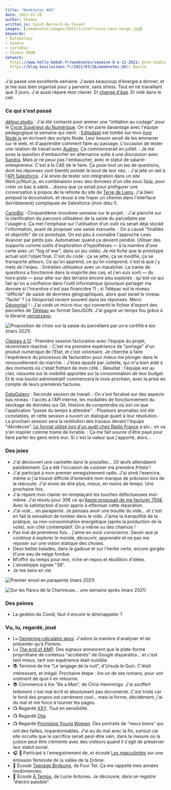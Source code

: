 ```yaml
---
title: "Weeknotes #65"
date: 2021-03-28
author: thomas
written_in: Saint-Bernard-du-Touvet
images: [/weeknotes/images/2021/3/chartreuse-sans-neige.jpg]
keywords:
- DataGalaxy
- Sandra
- CartoBio
- Studio PAON
network:
  https://www.hello-bokeh.fr/weeknotes/semaine-8-a-12-2021: Anne-Sophie
  https://blog.basilesimon.fr/2021/03/26/weeknotes-26/: Basile
---
```


J'ai passé une excellente semaine. J'avais beaucoup d'énergie à donner, et je me suis bien organisé pour y parvenir, sans stress. Tout en ne travaillant que 3 jours. J'ai aussi réparé mon clavier. Et [changé d'âge](https://thom4.net/2021/03/24/38/). Et volé dans le ciel.

<!--more-->

### Ce qui s'est passé

[détour.studio]
: J'ai été contacté pour animer une "initiation au codage" pour le [Cycle Supérieur du Numérique](http://www11.minefi.gouv.fr/catalogue-igpde/2021/co/8921.html). On s'en parle davantage avec l'équipe pédagogique la semaine qui vient.
: [Editadapt](http://editadapt.fr/) est tombé sur mon [livre Node.js](https://thom4.net/node.js/) en écrivant des scripts Node. Leur besoin serait de les emmener sur le web, et d'apprendre comment faire au passage. L'occasion de tester une relation de travail avec [Audrey](https://fr.linkedin.com/in/audreybramy). Ça commencerait en juillet.
: Je me pose la question d'embaucher en alternance suite à une discussion avec [Sandra](https://www.linkedin.com/in/sandrakpodar). Mais _je_ ne peux pas l'embaucher, avec le statut de salarié-entrepreneur. C'est à la CAE de le faire. Ça pose tout un tas de questions, dont les réponses vont bientôt pointer le bout de leur nez.
: J'ai jeté un œil à l'[API Salesforce](https://developer.salesforce.com/docs/atlas.en-us.api_rest.meta/api_rest/). J'ai envie de tester son intégration dans un site Next.js/Nuxt.js, en combinaison avec des données d'un site sous Spip, pour créer un bac à sable… disons que ça serait pour préfigurer une conversation à propos de la refonte du site de [Terre de Liens](https://terredeliens.org/). J'ai bien potassé la documation, et réussi à me frayer un chemin dans l'interface (terriblement) compliquée de Salesforce (mon dieu !).

[CartoBio]
: Cinquantième-troisième semaine sur le projet.
: J'ai planché sur la clarification du parcours utilisateur de la saisie du parcellaire par l'usagèr·e. Ça met l'emphase sur l'utilisation d'un outil où serait déjà stocké l'information, avant de proposer une saisie manuelle.
: On a causé "finalités et objectifs" de ce prototype. On est peu à connaître l'approche Lean. Avancer par petits pas. Automatiser quand ça devient pénible. Utiliser des supports comme outils d'exploration d'hypothèses — à la manière d'une carte avec un "fog of war", dans un jeu vidéo. Je me fiche que le prototype actuel soit l'objet final. C'est du code : ça se jette, ça se modifie, ça se transporte ailleurs. Ce qu'on apprend, ce qu'on comprend, c'est là que j'y mets de l'enjeu.
: Entretien utilisateur avec un maraîcher. La trame de questions a fonctionné dans la majorité des cas, et j'en suis sorti — du hors-piste — pour aller sur des terrains encore peu explorés : qu'est-ce qui fait qu'on a confiance dans l'outil informatique (pourquoi partager ma donnée si l'incentive n'est pas financière ?) ; si Télépac est le niveau "difficile" de saisie de données géographiques, alors quel serait le niveau "facile" ? Le Géoportail revient souvent dans les réponses. Merci [Géoportail](https://www.geoportail.gouv.fr/) !
: J'ai codé un micro-truc qui convertit le fichier d'export des parcelles de [Télépac](https://www.telepac.agriculture.gouv.fr/) au format GeoJSON. J'ai gagné un temps fou grâce à la librairie [verrazzano](https://www.npmjs.com/package/verrazzano).

![](/weeknotes/images/2021/3/cartobio-onboarding-form.png "Proposition de choix sur la saisie du parcellaire par un·e certifié·e bio (mars 2021)")

[Classes à 12]
: Première session facturation avec l'équipe du projet, récemment réactivé.
: C'est ma première expérience de "portage" d'un produit numérique de l'État, et c'est volontaire. Je cherche à faire l'expérience du processus de facturation pour mieux me plonger dans le renouvellement du marché.
: J'étais épaulé par Juliette, qui m'a bien aidé à des moments où c'était flottant de mon côté.
: Résultat : l'équipe est au clair, rassurée sur la visibilité apportée sur la consommation de leur budget. Et le vrai boulot administratif commencera le mois prochain, avec la prise en compte de leurs premières factures.

[DataGalaxy]
: Seconde session de travail.
: On s'est focalisé sur des aspects bas niveau : l'accès à l'API interne, les modalités de fonctionnement du stockage de données sur Git. Histoire de comprendre où est-ce que l'application "passe du temps à attendre".
: Plusieurs anomalies ont été constatées, et cette session a ouvert un dialogue quant à leur résolution.
: La prochain session sera la restitution des travaux devant l'équipe "décideuse". [Le format utilisé lors d'un audit chez Radio France](https://github.com/dtc-innovation/research/blob/master/audit-radiofrance/index.adoc) a plu ; on va s'en inspirer comme trame de livrable.
: Ça me fait sourire d'être payé pour faire parler les gens entre eux. Si c'est la valeur que j'apporte, alors…

### Des joies

- J'ai découvert une cachette dans le poulailler… 20 œufs attendaient paisiblement. Ça a été l'occasion de cuisiner ma première _fritata_ !
- J'ai participé à mon premier enregistrement radio. J'ai aimé l'exercice, même si j'ai trouvé difficile d'entendre mon manque de précision lors de la réécoute. J'ai envie de dire plus, mieux, en moins de temps. Une prochaine fois.
- J'ai réparé mon clavier en remplaçant les touches défectueuses moi-même. J'ai résolu pour 30€ ce qu'[Apple proposait de me facturer 750€](/weeknotes/64/). Avec la satisfaction d'avoir appris à effectuer cette réparation.
- J'ai volé… en parapente. Je pensais avoir une trouille du vide… et c'est en fait la sensation de tomber dans le vide. J'aime la tranquillité de la pratique, sa non-consommation énergétique (après la production de la voile), son côté contemplatif. On a même vu des chamois !
- Pas mal de premières fois… j'aime en avoir conscience. Savoir que je continue à explorer le monde, découvrir, apprendre et ne pas me reposer sur une vision statique des choses.
- Deux belles balades, dans la gadoue et sur l'herbe verte, encore gorgée d'une eau de neige fondue.
- M'offrir du temps pour moi, riche en repos et ébullition d'idées.
- L'enveloppe signée "38".
- Je me sens en vie.

![](/weeknotes/images/2021/3/parapente-envol.jpg "Premier envol en parapente (mars 2021)")

![](/weeknotes/images/2021/3/chartreuse-sans-neige.jpg "Sur les flancs de la Chartreuse… une semaine après (mars 2021)")

### Des peines

- La gestion du Covid, faut-il encore le dire/rappeler ?

### Vu, lu, regardé, joué

- Lu [Designing calculator apps](https://fvsch.com/calculators). J'adore la manière d'analyser et de présenter qu'à Florens.
- Lu [The end of AMP](https://www.lafoo.com/the-end-of-amp/). Des signaux annoncent que la plate-forme propriétaire de contenus "accélérés" de Google disparaitra… et c'est tant mieux, tant son expérience était nuisible.
- 📚 Terminé de lire "Le langage de la nuit", d'Ursula le Guin. C'était intéressant, et inégal. Prochaine étape : lire un de ses romans, pour voir _vraiment_ de quoi il en retourne.
- 📚 Commencé à lire "Be a Man", de Chris Hemmings. J'ai souffert tellement c'est mal écrit et absolument pas documenté. C'est triste car le fond des propos est carrément cool… mais la forme, décidément, j'ai du mal et me force à tourner les pages.
- 📺 Regardé [XXY](https://mubi.com/films/xxy). Tout en sensibilité.
- 📺 Regardé [Olla](https://mubi.com/films/olla/).
- 📺 Regardé [Promising Young Woman](https://www.theguardian.com/film/2020/jan/26/promising-young-woman-carey-mulligan-sundance-metoo). Des portraits de "mecs biens" qui ont des failles, impardonnables. J'ai eu du mal avec la fin, surtout car elle occulte que le sacrifice serait peut-être vain, dans la mesure où la justice peut être clémente avec des violeurs quand il s'agit de préserver leur statut social.
- 🎧 🎤 Participé à l'enregistrement de, et écouté [Les masculinités](http://www.radiosaintfe.com/emissions/societe/419-echos-feministes) sur une émission féministe de la vallée de la Drôme.
- 🎵 Écouté [Teenage Birdsong](https://www.youtube.com/watch?v=yYEq9ZhZvl8), de Four Tet. Ça me rappelle mes années londoniennes.
- 🎵 Écouté [À Temps](https://www.youtube.com/watch?v=QVoZ0Cn0KUg), de Lucie Antunes. Je découvre, dans un registre "électro paisible".

[détour.studio]: /
[CartoBio]: https://cartobio.org/
[La Zone]: http://la.zone
[YesWiki]: https://yeswiki.net
[DataGalaxy]: https://www.datagalaxy.com/
[Classes à 12]: https://beta.gouv.fr/startups/classes12.html

[Noémie]: https://noemiegirard.co
[Guillaume]: https://www.yuzutech.fr/
[Antoine]: https://www.quaternum.net/
[Yannick]: https://elsif.fr/
[Basile]: https://basilesimon.fr/
[Maïtané]: https://maiwann.net/
[Laurent]: https://cocotier.xyz/
